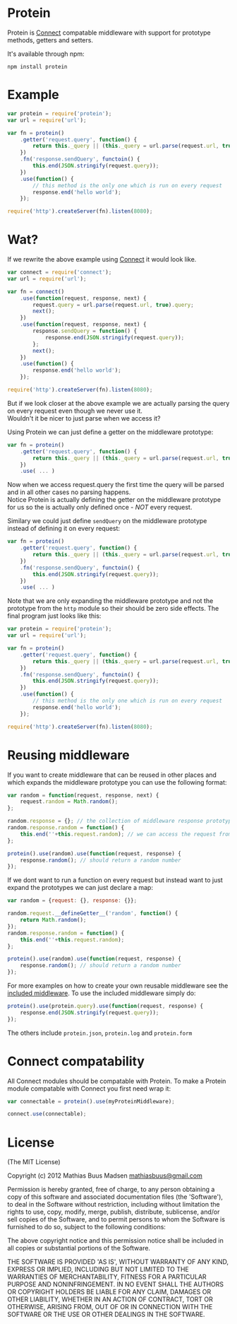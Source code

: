 # Protein

Protein is [Connect](https://github.com/senchalabs/connect) compatable middleware with support for prototype methods, getters and setters.

It's available through npm:

	npm install protein

# Example

``` js
var protein = require('protein');
var url = require('url');

var fn = protein()
	.getter('request.query', function() {
		return this._query || (this._query = url.parse(request.url, true).query);
	})
	.fn('response.sendQuery', functoin() {
		this.end(JSON.stringify(request.query));
	})
	.use(function() {
		// this method is the only one which is run on every request
		response.end('hello world');
	});

require('http').createServer(fn).listen(8080);
```

# Wat?

If we rewrite the above example using [Connect](https://github.com/senchalabs/connect) it would look like.

``` js
var connect = require('connect');
var url = require('url');

var fn = connect()
	.use(function(request, response, next) {
		request.query = url.parse(request.url, true).query;
		next();
	})
	.use(function(request, response, next) {
		response.sendQuery = function() {
			response.end(JSON.stringify(request.query));
		};
		next();
	})
	.use(function() {
		response.end('hello world');
	});

require('http').createServer(fn).listen(8080);
```

But if we look closer at the above example we are actually parsing the query on every request even though we never use it.  
Wouldn't it be nicer to just parse when we access it?

Using Protein we can just define a getter on the middleware prototype:

``` js
var fn = protein()
	.getter('request.query', function() {
		return this._query || (this._query = url.parse(request.url, true).query);
	})
	.use( ... )
```

Now when we access request.query the first time the query will be parsed and in all other cases no parsing happens.  
Notice Protein is actually defining the getter on the middleware prototype for us so the is actually only defined once - *NOT* every request.

Similary we could just define `sendQuery` on the middleware prototype instead of defining it on every request:

``` js
var fn = protein()
	.getter('request.query', function() {
		return this._query || (this._query = url.parse(request.url, true).query);
	})
	.fn('response.sendQuery', functoin() {
		this.end(JSON.stringify(request.query));
	})
	.use( ... )
```

Note that we are only expanding the middleware prototype and not the prototype from the `http` module so their should be zero side effects.
The final program just looks like this:

``` js
var protein = require('protein');
var url = require('url');

var fn = protein()
	.getter('request.query', function() {
		return this._query || (this._query = url.parse(request.url, true).query);
	})
	.fn('response.sendQuery', functoin() {
		this.end(JSON.stringify(request.query));
	})
	.use(function() {
		// this method is the only one which is run on every request
		response.end('hello world');
	});

require('http').createServer(fn).listen(8080);
```

# Reusing middleware

If you want to create middleware that can be reused in other places and which expands the middleware prototype you can use the following format:

``` js
var random = function(request, response, next) {
	request.random = Math.random();
};

random.response = {}; // the collection of middleware response prototype methods
random.response.random = function() {
	this.end(''+this.request.random); // we can access the request from the response using this.request	
};

protein().use(random).use(function(request, response) {
	response.random(); // should return a random number
});
```

If we dont want to run a function on every request but instead want to just expand the prototypes we can just declare a map:

``` js
var random = {request: {}, response: {}};

random.request.__defineGetter__('random', function() {
	return Math.random();
});
random.response.random = function() {
	this.end(''+this.request.random);
};

protein().use(random).use(function(request, response) {
	response.random(); // should return a random number
});
```

For more examples on how to create your own reusable middleware see the [included middleware](https://github.com/mafintosh/Protein/tree/master/middleware).
To use the included middleware simply do:

``` js
protein().use(protein.query).use(function(request, response) {
	response.end(JSON.stringify(request.query));
});
```

The others include `protein.json`, `protein.log` and `protein.form`

# Connect compatability

All Connect modules should be compatable with Protein. To make a Protein module compatable with Connect you first need wrap it:

``` js
var connectable = protein().use(myProteinMiddleware);

connect.use(connectable);
```

# License

(The MIT License)

Copyright (c) 2012 Mathias Buus Madsen <mathiasbuus@gmail.com>

Permission is hereby granted, free of charge, to any person obtaining a copy of this software and associated documentation files (the 'Software'), to deal in the Software without restriction, including without limitation the rights to use, copy, modify, merge, publish, distribute, sublicense, and/or sell copies of the Software, and to permit persons to whom the Software is furnished to do so, subject to the following conditions:

The above copyright notice and this permission notice shall be included in all copies or substantial portions of the Software.

THE SOFTWARE IS PROVIDED 'AS IS', WITHOUT WARRANTY OF ANY KIND, EXPRESS OR IMPLIED, INCLUDING BUT NOT LIMITED TO THE WARRANTIES OF MERCHANTABILITY, FITNESS FOR A PARTICULAR PURPOSE AND NONINFRINGEMENT. IN NO EVENT SHALL THE AUTHORS OR COPYRIGHT HOLDERS BE LIABLE FOR ANY CLAIM, DAMAGES OR OTHER LIABILITY, WHETHER IN AN ACTION OF CONTRACT, TORT OR OTHERWISE, ARISING FROM, OUT OF OR IN CONNECTION WITH THE SOFTWARE OR THE USE OR OTHER DEALINGS IN THE SOFTWARE.